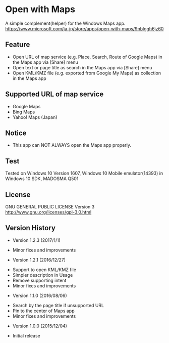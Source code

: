 Open with Maps
==============

A simple complement(helper) for the Windows Maps app.  
https://www.microsoft.com/ja-jp/store/apps/open-with-maps/9nblggh6jz60

## Feature
- Open URL of map service (e.g. Place, Search, Route of Google Maps) in the Maps app via [Share] menu
- Open text or page title as search in the Maps app via [Share] menu
- Open KML/KMZ file (e.g. exported from Google My Maps) as collection in the Maps app

## Supported URL of map service
- Google Maps
- Bing Maps
- Yahoo! Maps (Japan)

## Notice
- This app can NOT ALWAYS open the Maps app properly.

## Test
Tested on Windows 10 Version 1607, Windows 10 Mobile emulator(14393) in Windows 10 SDK, MADOSMA Q501

## License
GNU GENERAL PUBLIC LICENSE Version 3  
http://www.gnu.org/licenses/gpl-3.0.html

## Version History
- Version 1.2.3 (2017/1/1)
 * Minor fixes and improvements

- Version 1.2.1 (2016/12/27)
 * Support to open KML/KMZ file
 * Simpler description in Usage
 * Remove supporting intent
 * Minor fixes and improvements

- Version 1.1.0 (2016/08/06)
 * Search by the page title if unsupported URL
 * Pin to the center of Maps app
 * Minor fixes and improvements

- Version 1.0.0 (2015/12/04)  
 * Initial release
